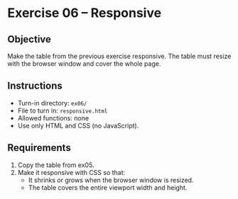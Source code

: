 # Exercise 06 – Responsive

## Objective
Make the table from the previous exercise responsive. The table must resize with the browser window and cover the whole page.

## Instructions
- Turn-in directory: `ex06/`
- File to turn in: `responsive.html`
- Allowed functions: none
- Use only HTML and CSS (no JavaScript).

## Requirements
1. Copy the table from ex05.
2. Make it responsive with CSS so that:
   - It shrinks or grows when the browser window is resized.
   - The table covers the entire viewport width and height.

